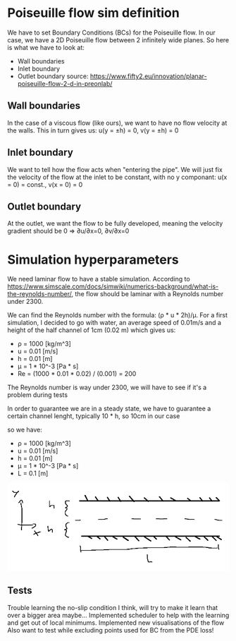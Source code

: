# Poiseuille flow sim definition
We have to set Boundary Conditions (BCs) for the Poiseuille flow. In our case, we have a 2D Poiseuille flow between 2 infinitely wide planes. So here is what we have to look at:
- Wall boundaries
- Inlet boundary
- Outlet boundary
source: https://www.fifty2.eu/innovation/planar-poiseuille-flow-2-d-in-preonlab/

## Wall boundaries
In the case of a viscous flow (like ours), we want to have no flow velocity at the walls. This in turn gives us: u(y = ±h) = 0, v(y = ±h) = 0

## Inlet boundary
We want to tell how the flow acts when "entering the pipe". We will just fix the velocity of the flow at the inlet to be constant, with no y componant: u(x = 0) = const., v(x = 0) = 0

## Outlet boundary
At the outlet, we want the flow to be fully developed, meaning the velocity gradient should be 0 => ∂u/∂x​=0, ∂v/∂x​=0

# Simulation hyperparameters
We need laminar flow to have a stable simulation. According to https://www.simscale.com/docs/simwiki/numerics-background/what-is-the-reynolds-number/, the flow should be laminar with a Reynolds number under 2300.

We can find the Reynolds number with the formula: (ρ * u * 2​h​)/μ. For a first simulation, I decided to go with water, an average speed of 0.01m/s and a height of the half channel of 1cm (0.02 m) which gives us:

- ρ = 1000 [kg/m^3]
- u = 0.01 [m/s]
- h = 0.01 [m]
- μ = 1 * 10^-3 [Pa * s]
- Re = (1000 * 0.01 * 0.02) / (0.001) = 200

The Reynolds number is way under 2300, we will have to see if it's a problem during tests

In order to guarantee we are in a steady state, we have to guarantee a certain channel lenght, typically 10 * h, so 10cm in our case

so we have:
- ρ = 1000 [kg/m^3]
- u = 0.01 [m/s]
- h = 0.01 [m]
- μ = 1 * 10^-3 [Pa * s]
- L = 0.1 [m]

![image](img\schema.png)

## Tests
Trouble learning the no-slip condition I think, will try to make it learn that over a bigger area maybe...
Implemented scheduler to help with the learning and get out of local minimums. 
Implemented new visualisations of the flow
Also want to test while excluding points used for BC from the PDE loss!